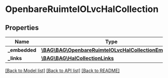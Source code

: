 # OpenbareRuimteIOLvcHalCollection

## Properties
Name | Type | Description | Notes
------------ | ------------- | ------------- | -------------
**_embedded** | [**\BAG\BAG\OpenbareRuimteIOLvcHalCollectionEmbedded**](OpenbareRuimteIOLvcHalCollectionEmbedded.md) |  | [optional] 
**_links** | [**\BAG\BAG\HalCollectionLinks**](HalCollectionLinks.md) |  | [optional] 

[[Back to Model list]](../../README.md#documentation-for-models) [[Back to API list]](../../README.md#documentation-for-api-endpoints) [[Back to README]](../../README.md)

